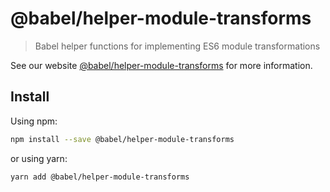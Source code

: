 # @babel/helper-module-transforms

> Babel helper functions for implementing ES6 module transformations

See our
website [@babel/helper-module-transforms](https://babeljs.io/docs/babel-helper-module-transforms)
for more information.

## Install

Using npm:

```sh
npm install --save @babel/helper-module-transforms
```

or using yarn:

```sh
yarn add @babel/helper-module-transforms
```
